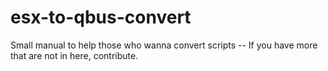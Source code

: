 # esx-to-qbus-convert
Small manual to help those who wanna convert scripts -- If you have more that are not in here, contribute.
